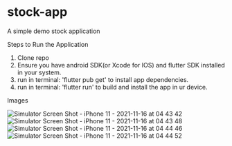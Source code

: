 # stock-app
A simple demo stock application

Steps to Run the Application
1. Clone repo
2. Ensure you have android SDK(or Xcode for IOS) and flutter SDK installed in your system.
3. run in terminal: 'flutter pub get' to install app dependencies.
4. run in terminal: 'flutter run' to build and install the app in ur device.


Images

![Simulator Screen Shot - iPhone 11 - 2021-11-16 at 04 43 42](https://user-images.githubusercontent.com/34801232/141921598-3bdc3a50-3a6b-4626-ba0e-ab69871f50f1.png)
![Simulator Screen Shot - iPhone 11 - 2021-11-16 at 04 43 48](https://user-images.githubusercontent.com/34801232/141921823-e694137c-ee0e-4803-8f7f-d0e22c001a8c.png)
![Simulator Screen Shot - iPhone 11 - 2021-11-16 at 04 44 46](https://user-images.githubusercontent.com/34801232/141921936-21757b4d-0fab-4603-939e-0024efed67bc.png)
![Simulator Screen Shot - iPhone 11 - 2021-11-16 at 04 44 52](https://user-images.githubusercontent.com/34801232/141921943-17e6dddc-a8b3-43b4-a69b-1da61b32dafd.png)
